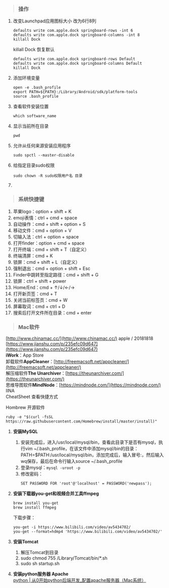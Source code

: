 > ### 操作

1. 改变Launchpad应用图标大小
   改为6行8列
   ```
   defaults write com.apple.dock springboard-rows -int 6
   defaults write com.apple.dock springboard-columns -int 8
   killall Dock
   ```

   killall Dock
   恢复默认
   ```
   defaults write com.apple.dock springboard-rows Default
   defaults write com.apple.dock springboard-columns Default
   killall Dock
   ```

2. 添加环境变量
   ```
   open -e .bash_profile
   export PATH=${PATH}:/Library/Android/sdk/platform-tools
   source .bash_profile
   ```

3. 查看软件安装位置
   ```
   which software_name
   ```

4. 显示当前所在目录
   ```
   pwd
   ```

5. 允许从任何来源安装应用程序
   ```
   sudo spctl --master-disable
   ```

6. 给指定目录sudo权限

   ```
   sudo chown -R sudo权限用户名 目录
   ```

7. 

> ### 系统快捷键

1. 苹果logo：option + shift + K
2. emoji表情：ctrl + cmd + space
3. 自动操作：cmd + shift + option + S
4. 移动文件：cmd + option + V
5. 切输入法：ctrl + option + space
6. 打开finder：option + cmd + space
7. 打开终端：cmd + shift + T（自定义）
8. 终端清屏：cmd + K
9. 锁屏：cmd + shift + L（自定义）
10. 强制退出：cmd + option + shift + Esc
11. Finder中跳转至指定路径：cmd + shift + G
12. 锁屏：ctrl + shift + power
13. Home/End：cmd + ↑/↓/←/→
14. 打开新页签：cmd + T
15. 关闭当前标签页：cmd + W
16. 屏幕取词：cmd + ctrl + D
17. 搜索后打开文件所在目录：cmd + enter

> ### Mac软件

[http://www.chinamac.cc/](http://www.chinamac.cc/)    apple / 20181818  
[https://www.jianshu.com/p/235efc09d647](https://www.jianshu.com/p/235efc09d647)  
**iWork**：App Store  
卸载软件**AppCleaner**：[http://freemacsoft.net/appcleaner/](http://freemacsoft.net/appcleaner/)  
解压缩软件**The Unarchiver**：[https://theunarchiver.com/](https://theunarchiver.com/)  
思维导图软件**MindNode**：[https://mindnode.com/](https://mindnode.com/)  
IINA   
CheatSheet 查看快捷方式

Hombrew    开源软件

```
ruby -e "$(curl -fsSL https://raw.githubusercontent.com/Homebrew/install/master/install)"
```

1. **安装MySQL**
   1. 安装完成后，进入/usr/local/mysql/bin，查看此目录下是否有mysql，执行vim ~/.bash\_profile，在该文件中添加mysql/bin的目录：PATH=$PATH:/usr/local/mysql/bin，添加完成后，输入冒号:，然后输入wq保存，最后在命令行输入source ~/.bash\_profile
   2. 登录mysql：`mysql -uroot -p`
   3. 修改密码：
      ```
      SET PASSWORD FOR 'root'@'localhost' = PASSWORD('newpass');
      ```
2. **安装下载器you-get和视频合并工具ffmpeg**
   ```
   brew install you-get
   brew install ffmpeg
   ```

   下载步骤：
   ```
   you-get -i https://www.bilibili.com/video/av5434702/
   you-get --format=hdmp4 'https://www.bilibili.com/video/av5434702/'
   ```
3. **安装Tomcat**  
   1. 解压Tomcat到目录  
   2. sudo chmod 755 /Library/Tomcat/bin/\*.sh  
   3. sudo sh startup.sh

4. **安装python服务器 Apache**  
   [python \| 从0开始python后端开发\_配置apache服务器（Mac系统）](shou-cang/apache.md)



